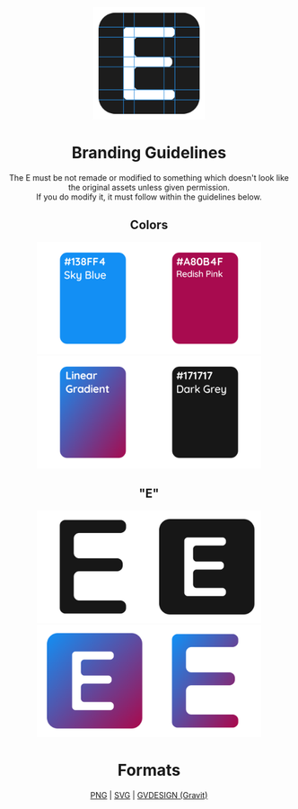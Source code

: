 <p align="center"><img width="200px" src="svg/guidelines.svg"></p>

<h1 align="center">Branding Guidelines</h1>
<p align="center">The E must be not remade or modified to something which doesn't look like the original assets unless given permission.
<br>If you do modify it, it must follow within the guidelines below.</p>

<h2 align="center">Colors</h2>
<p align="center"><img width="200px" src="img/blue.png"><img width="200px" src="img/redish_pink.png"><img width="200px" src="img/gradient.png"><img width="200px" src="img/grey.png"></p>

<h2 align="center">"E"</h2>
<p align="center"><img width="200px" src="svg/enlister_'E'_dark.svg"><img width="200px" src="svg/'E'_grey.svg"><img width="200px" src="svg/enlister_fill.svg"><img width="200px" src="svg/enlister_'E'_fill.svg"></p>

<h1 align="center">Formats</h1>
<p align="center"><a align="center" href="https://github.com/PieBotDevs/enlister/tree/master/branding/img">PNG</a> | <a align="center" href="https://github.com/PieBotDevs/enlister/tree/master/branding/svg">SVG</a> | <a align="center" href="https://github.com/PieBotDevs/enlister/tree/master/branding/gvdesign">GVDESIGN (Gravit)</a></p>
